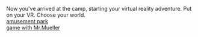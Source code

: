 Now you've arrived at the camp, starting your virtual reality adventure. Put on your VR. Choose your world.  
[amusement park](park/park.md)    
[game with Mr.Mueller](game/game.md)  